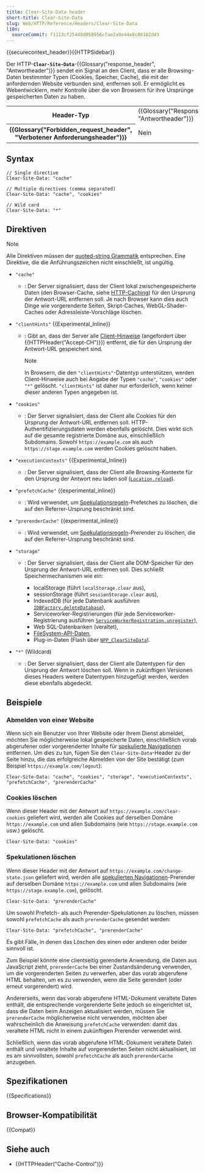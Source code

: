 ```yaml
---
title: Clear-Site-Data header
short-title: Clear-Site-Data
slug: Web/HTTP/Reference/Headers/Clear-Site-Data
l10n:
  sourceCommit: f1113cf25440d058956cfae2a9e44e8c86182d43
---
```


{{securecontext_header}}{{HTTPSidebar}}

Der HTTP-**`Clear-Site-Data`**-{{Glossary("response_header", "Antwortheader")}} sendet ein Signal an den Client, dass er alle Browsing-Daten bestimmter Typen (Cookies, Speicher, Cache), die mit der anfordernden Website verbunden sind, entfernen soll. Er ermöglicht es Webentwicklern, mehr Kontrolle über die von Browsern für ihre Ursprünge gespeicherten Daten zu haben.

<table class="properties">
  <tbody>
    <tr>
      <th scope="row">Header-Typ</th>
      <td>{{Glossary("Response_header", "Antwortheader")}}</td>
    </tr>
    <tr>
      <th scope="row">{{Glossary("Forbidden_request_header", "Verbotener Anforderungsheader")}}</th>
      <td>Nein</td>
    </tr>
  </tbody>
</table>

## Syntax

```http
// Single directive
Clear-Site-Data: "cache"

// Multiple directives (comma separated)
Clear-Site-Data: "cache", "cookies"

// Wild card
Clear-Site-Data: "*"
```

## Direktiven

> [!NOTE]
> Alle Direktiven müssen der [quoted-string Grammatik](https://datatracker.ietf.org/doc/html/rfc7230#section-3.2.6) entsprechen. Eine Direktive, die die Anführungszeichen nicht einschließt, ist ungültig.

- `"cache"`

  - : Der Server signalisiert, dass der Client lokal zwischengespeicherte Daten (den Browser-Cache, siehe [HTTP-Caching](/de/docs/Web/HTTP/Guides/Caching)) für den Ursprung der Antwort-URL entfernen soll. Je nach Browser kann dies auch Dinge wie vorgerenderte Seiten, Skript-Caches, WebGL-Shader-Caches oder Adressleiste-Vorschläge löschen.

- `"clientHints"` {{Experimental_Inline}}

  - : Gibt an, dass der Server alle [Client-Hinweise](/de/docs/Web/HTTP/Guides/Client_hints) (angefordert über {{HTTPHeader("Accept-CH")}}) entfernt, die für den Ursprung der Antwort-URL gespeichert sind.

    > [!NOTE]
    > In Browsern, die den `"clientHints"`-Datentyp unterstützen, werden Client-Hinweise auch bei Angabe der Typen `"cache"`, `"cookies"` oder `"*"` gelöscht. `"clientHints"` ist daher nur erforderlich, wenn keiner dieser anderen Typen angegeben ist.

- `"cookies"`

  - : Der Server signalisiert, dass der Client alle Cookies für den Ursprung der Antwort-URL entfernen soll. HTTP-Authentifizierungsdaten werden ebenfalls gelöscht. Dies wirkt sich auf die gesamte registrierte Domäne aus, einschließlich Subdomains. Sowohl `https://example.com` als auch `https://stage.example.com` werden Cookies gelöscht haben.

- `"executionContexts"` {{Experimental_Inline}}

  - : Der Server signalisiert, dass der Client alle Browsing-Kontexte für den Ursprung der Antwort neu laden soll ([`Location.reload`](/de/docs/Web/API/Location/reload)).

- `"prefetchCache"` {{experimental_inline}}

  - : Wird verwendet, um [Spekulationsregeln](/de/docs/Web/API/Speculation_Rules_API)-Prefetches zu löschen, die auf den Referrer-Ursprung beschränkt sind.

- `"prerenderCache"` {{experimental_inline}}

  - : Wird verwendet, um [Spekulationsregeln](/de/docs/Web/API/Speculation_Rules_API)-Prerender zu löschen, die auf den Referrer-Ursprung beschränkt sind.

- `"storage"`

  - : Der Server signalisiert, dass der Client alle DOM-Speicher für den Ursprung der Antwort-URL entfernen soll. Dies schließt Speichermechanismen wie ein:

    - localStorage (führt `localStorage.clear` aus),
    - sessionStorage (führt `sessionStorage.clear` aus),
    - IndexedDB (für jede Datenbank ausführen [`IDBFactory.deleteDatabase`](/de/docs/Web/API/IDBFactory/deleteDatabase)),
    - Serviceworker-Registrierungen (für jede Serviceworker-Registrierung ausführen [`ServiceWorkerRegistration.unregister`](/de/docs/Web/API/ServiceWorkerRegistration/unregister)),
    - Web SQL-Datenbanken (veraltet),
    - [FileSystem-API-Daten](/de/docs/Web/API/File_and_Directory_Entries_API),
    - Plug-in-Daten (Flash über [`NPP_ClearSiteData`](https://wiki.mozilla.org/NPAPI:ClearSiteData)).

- `"*"` (Wildcard)
  - : Der Server signalisiert, dass der Client alle Datentypen für den Ursprung der Antwort löschen soll. Wenn in zukünftigen Versionen dieses Headers weitere Datentypen hinzugefügt werden, werden diese ebenfalls abgedeckt.

## Beispiele

### Abmelden von einer Website

Wenn sich ein Benutzer von Ihrer Website oder Ihrem Dienst abmeldet, möchten Sie möglicherweise lokal gespeicherte Daten, einschließlich vorab abgerufener oder vorgerenderter Inhalte für [spekulierte Navigationen](/de/docs/Web/API/Speculation_Rules_API) entfernen. Um dies zu tun, fügen Sie den `Clear-Site-Data`-Header zu der Seite hinzu, die das erfolgreiche Abmelden von der Site bestätigt (zum Beispiel `https://example.com/logout`):

```http
Clear-Site-Data: "cache", "cookies", "storage", "executionContexts", "prefetchCache", "prerenderCache"
```

### Cookies löschen

Wenn dieser Header mit der Antwort auf `https://example.com/clear-cookies` geliefert wird, werden alle Cookies auf derselben Domäne `https://example.com` und allen Subdomains (wie `https://stage.example.com` usw.) gelöscht.

```http
Clear-Site-Data: "cookies"
```

### Spekulationen löschen

Wenn dieser Header mit der Antwort auf `https://example.com/change-state.json` geliefert wird, werden alle [spekulierten Navigationen](/de/docs/Web/API/Speculation_Rules_API)-Prerender auf derselben Domäne `https://example.com` und allen Subdomains (wie `https://stage.example.com`), gelöscht.

```http
Clear-Site-Data: "prerenderCache"
```

Um sowohl Prefetch- als auch Prerender-Spekulationen zu löschen, müssen sowohl `prefetchCache` als auch `prerenderCache` gesendet werden:

```http
Clear-Site-Data: "prefetchCache", "prerenderCache"
```

Es gibt Fälle, in denen das Löschen des einen oder anderen oder beider sinnvoll ist.

Zum Beispiel könnte eine clientseitig gerenderte Anwendung, die Daten aus JavaScript zieht, `prerenderCache` bei einer Zustandsänderung verwenden, um die vorgerenderten Seiten zu verwerfen, aber das vorab abgerufene HTML behalten, um es zu verwenden, wenn die Seite gerendert (oder erneut vorgerendert) wird.

Andererseits, wenn das vorab abgerufene HTML-Dokument veraltete Daten enthält, die entsprechende vorgerenderte Seite jedoch so eingerichtet ist, dass die Daten beim Anzeigen aktualisiert werden, müssen Sie `prerenderCache` möglicherweise nicht verwenden, möchten aber wahrscheinlich die Anweisung `prefetchCache` verwenden: damit das veraltete HTML nicht in einem zukünftigen Prerender verwendet wird.

Schließlich, wenn das vorab abgerufene HTML-Dokument veraltete Daten enthält und veraltete Inhalte auf vorgerenderten Seiten nicht aktualisiert, ist es am sinnvollsten, sowohl `prefetchCache` als auch `prerenderCache` anzugeben.

## Spezifikationen

{{Specifications}}

## Browser-Kompatibilität

{{Compat}}

## Siehe auch

- {{HTTPHeader("Cache-Control")}}
